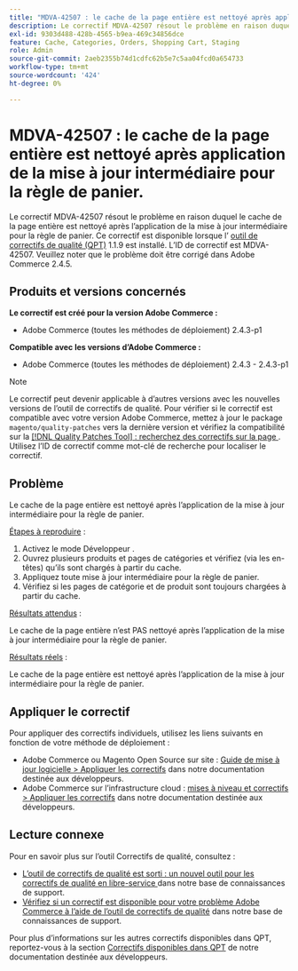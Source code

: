 ```yaml
---
title: "MDVA-42507 : le cache de la page entière est nettoyé après application de la mise à jour intermédiaire pour la règle de panier"
description: Le correctif MDVA-42507 résout le problème en raison duquel le cache de la page entière est nettoyé après l’application de la mise à jour intermédiaire pour la règle de panier. Ce correctif est disponible lorsque l’[outil de correctifs de qualité (QPT)](/help/announcements/adobe-commerce-announcements/magento-quality-patches-released-new-tool-to-self-serve-quality-patches.md) 1.1.9 est installé. L’ID de correctif est MDVA-42507. Veuillez noter que le problème doit être corrigé dans Adobe Commerce 2.4.5.
exl-id: 9303d488-428b-4565-b9ea-469c34856dce
feature: Cache, Categories, Orders, Shopping Cart, Staging
role: Admin
source-git-commit: 2aeb2355b74d1cdfc62b5e7c5aa04fcd0a654733
workflow-type: tm+mt
source-wordcount: '424'
ht-degree: 0%

---
```


# MDVA-42507 : le cache de la page entière est nettoyé après application de la mise à jour intermédiaire pour la règle de panier.

Le correctif MDVA-42507 résout le problème en raison duquel le cache de la page entière est nettoyé après l’application de la mise à jour intermédiaire pour la règle de panier. Ce correctif est disponible lorsque l’ [outil de correctifs de qualité (QPT)](/help/announcements/adobe-commerce-announcements/magento-quality-patches-released-new-tool-to-self-serve-quality-patches.md) 1.1.9 est installé. L’ID de correctif est MDVA-42507. Veuillez noter que le problème doit être corrigé dans Adobe Commerce 2.4.5.

## Produits et versions concernés

**Le correctif est créé pour la version Adobe Commerce :**

* Adobe Commerce (toutes les méthodes de déploiement) 2.4.3-p1

**Compatible avec les versions d’Adobe Commerce :**

* Adobe Commerce (toutes les méthodes de déploiement) 2.4.3 - 2.4.3-p1

>[!NOTE]
>
>Le correctif peut devenir applicable à d’autres versions avec les nouvelles versions de l’outil de correctifs de qualité. Pour vérifier si le correctif est compatible avec votre version Adobe Commerce, mettez à jour le package `magento/quality-patches` vers la dernière version et vérifiez la compatibilité sur la [[!DNL Quality Patches Tool] : recherchez des correctifs sur la page ](https://experienceleague.adobe.com/tools/commerce-quality-patches/index.html?lang=fr). Utilisez l’ID de correctif comme mot-clé de recherche pour localiser le correctif.

## Problème

Le cache de la page entière est nettoyé après l’application de la mise à jour intermédiaire pour la règle de panier.

<u>Étapes à reproduire</u> :

1. Activez le mode Développeur .
1. Ouvrez plusieurs produits et pages de catégories et vérifiez (via les en-têtes) qu’ils sont chargés à partir du cache.
1. Appliquez toute mise à jour intermédiaire pour la règle de panier.
1. Vérifiez si les pages de catégorie et de produit sont toujours chargées à partir du cache.

<u>Résultats attendus</u> :

Le cache de la page entière n’est PAS nettoyé après l’application de la mise à jour intermédiaire pour la règle de panier.

<u>Résultats réels</u> :

Le cache de la page entière est nettoyé après l’application de la mise à jour intermédiaire pour la règle de panier.

## Appliquer le correctif

Pour appliquer des correctifs individuels, utilisez les liens suivants en fonction de votre méthode de déploiement :

* Adobe Commerce ou Magento Open Source sur site : [Guide de mise à jour logicielle > Appliquer les correctifs](https://experienceleague.adobe.com/fr/docs/commerce-operations/tools/quality-patches-tool/usage) dans notre documentation destinée aux développeurs.
* Adobe Commerce sur l’infrastructure cloud : [mises à niveau et correctifs > Appliquer les correctifs](https://experienceleague.adobe.com/fr/docs/commerce-cloud-service/user-guide/develop/upgrade/apply-patches) dans notre documentation destinée aux développeurs.

## Lecture connexe

Pour en savoir plus sur l’outil Correctifs de qualité, consultez :

* [ L’outil de correctifs de qualité est sorti : un nouvel outil pour les correctifs de qualité en libre-service ](/help/announcements/adobe-commerce-announcements/magento-quality-patches-released-new-tool-to-self-serve-quality-patches.md) dans notre base de connaissances de support.
* [Vérifiez si un correctif est disponible pour votre problème Adobe Commerce à l’aide de l’outil de correctifs de qualité](/help/support-tools/patches-available-in-qpt-tool/check-patch-for-magento-issue-with-magento-quality-patches.md) dans notre base de connaissances de support.

Pour plus d’informations sur les autres correctifs disponibles dans QPT, reportez-vous à la section [Correctifs disponibles dans QPT](https://experienceleague.adobe.com/tools/commerce-quality-patches/index.html?lang=fr) de notre documentation destinée aux développeurs.
